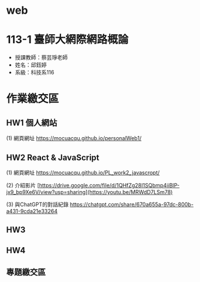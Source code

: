 # web

# 113-1 臺師大網際網路概論
 - 授課教師：蔡芸琤老師
 - 姓名：邱鈺婷
 - 系級：科技系116

# 作業繳交區
## HW1 個人網站
(1) 網頁網址
https://mocuacqu.github.io/personalWeb1/

## HW2 React & JavaScript
(1) 網頁網址
https://mocuacqu.github.io/PL_work2_javascropt/

(2) 介紹影片
[https://drive.google.com/file/d/1QHfZg28I1SQbmp4iiBlP-jx9_bp9Xe6V/view?usp=sharing](https://youtu.be/MRWdD7LSm78)

(3) 與ChatGPT的對話紀錄
https://chatgpt.com/share/670a655a-97dc-800b-a431-9cda21e33264

## HW3
## HW4

## 專題繳交區
